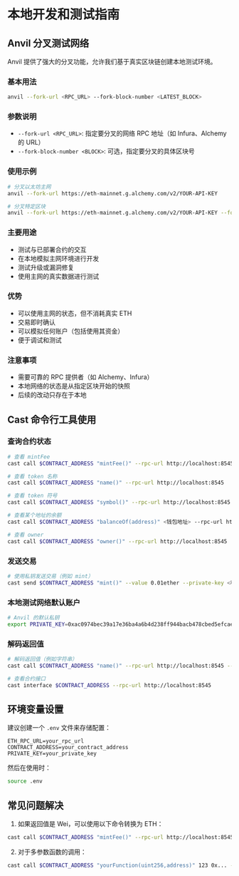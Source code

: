# 本地开发和测试指南

## Anvil 分叉测试网络

Anvil 提供了强大的分叉功能，允许我们基于真实区块链创建本地测试环境。

### 基本用法

```bash
anvil --fork-url <RPC_URL> --fork-block-number <LATEST_BLOCK>
```

### 参数说明
- `--fork-url <RPC_URL>`: 指定要分叉的网络 RPC 地址（如 Infura、Alchemy 的 URL）
- `--fork-block-number <BLOCK>`: 可选，指定要分叉的具体区块号

### 使用示例

```bash
# 分叉以太坊主网
anvil --fork-url https://eth-mainnet.g.alchemy.com/v2/YOUR-API-KEY

# 分叉特定区块
anvil --fork-url https://eth-mainnet.g.alchemy.com/v2/YOUR-API-KEY --fork-block-number 17000000
```

### 主要用途
- 测试与已部署合约的交互
- 在本地模拟主网环境进行开发
- 测试升级或漏洞修复
- 使用主网的真实数据进行测试

### 优势
- 可以使用主网的状态，但不消耗真实 ETH
- 交易即时确认
- 可以模拟任何账户（包括使用其资金）
- 便于调试和测试

### 注意事项
- 需要可靠的 RPC 提供者（如 Alchemy、Infura）
- 本地网络的状态是从指定区块开始的快照
- 后续的改动只存在于本地

## Cast 命令行工具使用

### 查询合约状态

```bash
# 查看 mintFee
cast call $CONTRACT_ADDRESS "mintFee()" --rpc-url http://localhost:8545

# 查看 token 名称
cast call $CONTRACT_ADDRESS "name()" --rpc-url http://localhost:8545

# 查看 token 符号
cast call $CONTRACT_ADDRESS "symbol()" --rpc-url http://localhost:8545

# 查看某个地址的余额
cast call $CONTRACT_ADDRESS "balanceOf(address)" <钱包地址> --rpc-url http://localhost:8545

# 查看 owner
cast call $CONTRACT_ADDRESS "owner()" --rpc-url http://localhost:8545
```

### 发送交易

```bash
# 使用私钥发送交易（例如 mint）
cast send $CONTRACT_ADDRESS "mint()" --value 0.01ether --private-key <私钥> --rpc-url http://localhost:8545
```

### 本地测试网络默认账户

```bash
# Anvil 的默认私钥
export PRIVATE_KEY=0xac0974bec39a17e36ba4a6b4d238ff944bacb478cbed5efcae784d7bf4f2ff80
```

### 解码返回值

```bash
# 解码返回值（例如字符串）
cast call $CONTRACT_ADDRESS "name()" --rpc-url http://localhost:8545 --abi-decode "string"

# 查看合约接口
cast interface $CONTRACT_ADDRESS --rpc-url http://localhost:8545
```

## 环境变量设置

建议创建一个 `.env` 文件来存储配置：

```env
ETH_RPC_URL=your_rpc_url
CONTRACT_ADDRESS=your_contract_address
PRIVATE_KEY=your_private_key
```

然后在使用时：
```bash
source .env
```

## 常见问题解决

1. 如果返回值是 Wei，可以使用以下命令转换为 ETH：
```bash
cast call $CONTRACT_ADDRESS "mintFee()" --rpc-url http://localhost:8545 | cast --from-wei
```

2. 对于多参数函数的调用：
```bash
cast call $CONTRACT_ADDRESS "yourFunction(uint256,address)" 123 0x... --rpc-url http://localhost:8545
```
